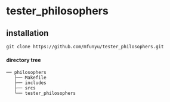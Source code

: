 # tester_philosophers

## installation
```
git clone https://github.com/mfunyu/tester_philosophers.git
```
#### directory tree
```
── philosophers
   ├── Makefile
   ├── includes
   ├── srcs
   └── tester_philosophers
```
